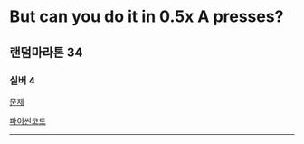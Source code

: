 # But can you do it in 0.5x A presses?
## 랜덤마라톤 34
### 실버 4
[문제](https://www.acmicpc.net/problem/17296)

[파이썬코드](17296.py)

---
